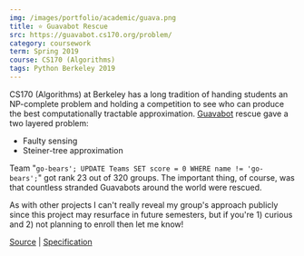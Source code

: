 ```yaml
---
img: /images/portfolio/academic/guava.png
title: ⭐ Guavabot Rescue
src: https://guavabot.cs170.org/problem/
category: coursework
term: Spring 2019
course: CS170 (Algorithms)
tags: Python Berkeley 2019
---
```


CS170 (Algorithms) at Berkeley has a long tradition of handing students an NP-complete
problem and holding a competition to see who can produce the best
computationally tractable approximation. [Guavabot](https://www.dailycal.org/2019/10/14/clog-report-15-of-uc-berkeley-students-actually-3-stacked-kiwibots-in-trench-coat/) rescue gave a two layered
problem:
* Faulty sensing
* Steiner-tree approximation

Team "```go-bears'; UPDATE Teams SET score = 0 WHERE name != 'go-bears';```" got rank 23 out of
320 groups. The important thing, of course, was that countless stranded Guavabots around the world were rescued.

As with other projects I can't really reveal my group's approach publicly since this project
may resurface in future semesters, but if you're 1) curious and 2) not planning to enroll then
let me know!

[Source](https://github.com/ckw017/170-guavabot) |
[Specification](https://guavabot.cs170.org/problem/)